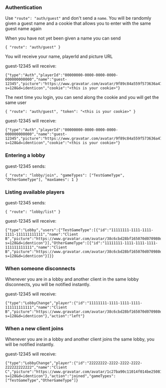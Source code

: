 ### Authentication

Use `"route": "auth/guest"` and don't send a `name`. You will be randomly given a guest name and a cookie that allows you to enter with the same guest name again

When you have not yet been given a name you can send

    { "route": "auth/guest" }

You will receive your name, playerId and picture URL

guest-12345 will receive:

    {"type":"Auth","playerId":"00000000-0000-0000-0000-000000000000","name":"guest-12345","picture":"https://www.gravatar.com/avatar/9f89c84a559f573636a47ff8daed0d33?s=128&d=identicon","cookie":"<this is your cookie>"}

The next time you login, you can send along the cookie and you will get the same user

    { "route": "auth/guest", "token": "<this is your cookie>" }

guest-12345 will receive:

    {"type":"Auth","playerId":"00000000-0000-0000-0000-000000000000","name":"guest-12345","picture":"https://www.gravatar.com/avatar/9f89c84a559f573636a47ff8daed0d33?s=128&d=identicon","cookie":"<this is your cookie>"}

### Entering a lobby

guest-12345 sends:

    { "route": "lobby/join", "gameTypes": ["TestGameType", "OtherGameType"], "maxGames": 1 }

### Listing available players

guest-12345 sends:

    { "route": "lobby/list" }

guest-12345 will receive:

    {"type":"Lobby","users":{"TestGameType":[{"id":"11111111-1111-1111-1111-111111111111","name":"Client B","picture":"https://www.gravatar.com/avatar/38c6cbd28bf165070d070980dd1fb595?s=128&d=identicon"}],"OtherGameType":[{"id":"11111111-1111-1111-1111-111111111111","name":"Client B","picture":"https://www.gravatar.com/avatar/38c6cbd28bf165070d070980dd1fb595?s=128&d=identicon"}]}}

### When someone disconnects

Whenever you are in a lobby and another client in the same lobby disconnects, you will be notified instantly.

guest-12345 will receive:

    {"type":"LobbyChange","player":{"id":"11111111-1111-1111-1111-111111111111","name":"Client B","picture":"https://www.gravatar.com/avatar/38c6cbd28bf165070d070980dd1fb595?s=128&d=identicon"},"action":"left"}

### When a new client joins

Whenever you are in a lobby and another client joins the same lobby, you will be notified instantly.

guest-12345 will receive:

    {"type":"LobbyChange","player":{"id":"22222222-2222-2222-2222-222222222222","name":"Client C","picture":"https://www.gravatar.com/avatar/1c27ba90c11014f014be250818fd3443?s=128&d=identicon"},"action":"joined","gameTypes":["TestGameType","OtherGameType"]}

